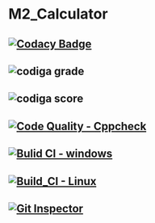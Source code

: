 # M2_Calculator
## [![Codacy Badge](https://app.codacy.com/project/badge/Grade/6b4be709fb4143e08382d25817f47c60)](https://www.codacy.com/gh/BhargavaRaj/M2_Calculator/dashboard?utm_source=github.com&amp;utm_medium=referral&amp;utm_content=BhargavaRaj/M2_Calculator&amp;utm_campaign=Badge_Grade)
## ![codiga grade](https://api.codiga.io/project/32924/status/svg)
## ![codiga score](https://api.codiga.io/project/32924/score/svg)
## [![Code Quality - Cppcheck](https://github.com/BhargavaRaj/M2_Calculator/actions/workflows/cpp.yml/badge.svg)](https://github.com/BhargavaRaj/M2_Calculator/actions/workflows/cpp.yml)
## [![Bulid CI - windows](https://github.com/BhargavaRaj/M2_Calculator/actions/workflows/windows.yml/badge.svg)](https://github.com/BhargavaRaj/M2_Calculator/actions/workflows/windows.yml)
## [![Build_CI - Linux](https://github.com/BhargavaRaj/M2_Calculator/actions/workflows/linux.yml/badge.svg)](https://github.com/BhargavaRaj/M2_Calculator/actions/workflows/linux.yml)
## [![Git Inspector](https://github.com/BhargavaRaj/M2_Calculator/actions/workflows/gitinspector.yml/badge.svg)](https://github.com/BhargavaRaj/M2_Calculator/actions/workflows/gitinspector.yml)

